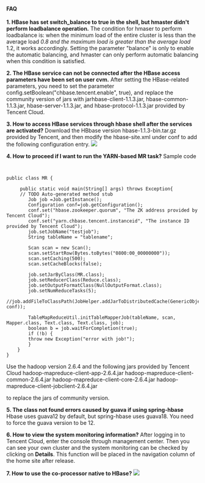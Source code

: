 
#### FAQ

**1. HBase has set switch_balance to true in the shell, but hmaster didn't perform loadbalance operation.**
 The condition for hmaser to perform loadbalance is: when the minimum load of the entire cluster is less than the average load *0.8 and the maximum load is greater than the average load* 1.2, it works accordingly. Setting the parameter "balance" is only to enable the automatic balancing, and hmaster can only perform automatic balancing when this condition is satisfied.
 
**2. The HBase service can not be connected after the HBase access parameters have been set on user cvm.**
After setting the HBase-related parameters, you need to set the parameter config.setBoolean("chbase.tencent.enable", true), and replace the community version of jars with jarhbase-client-1.1.3.jar, hbase-common-1.1.3.jar, hbase-server-1.1.3.jar, and hbase-protocol-1.1.3.jar provided by Tencent Cloud.

**3. How to access HBase services through hbase shell after the services are activated?**
  Download the HBbase version hbase-1.1.3-bin.tar.gz provided by Tencent, and then modify the hbase-site.xml under conf to add the following configuration entry.
![](https://mccdn.qcloud.com/static/img/2ef77269830c9943218be54187db01cf/3.png)

**4. How to proceed if I want to run the YARN-based MR task?**
Sample code

```


public class MR {

	 public static void main(String[] args) throws Exception{
	 // TODO Auto-generated method stub
		Job job =Job.getInstance();
		Configuration conf=job.getConfiguration();
		conf.set("hbase.zookeeper.quorum", "The ZK address provided by Tencent Cloud");
		conf.set("yarn.chbase.tencent.instanceid", "The instance ID provided by Tencent Cloud");
		job.setJobName("testjob");
		String tableName = "tablename";
		
		Scan scan = new Scan();
		scan.setStartRow(Bytes.toBytes("0800:00_00000000"));
		scan.setCaching(500);
		scan.setCacheBlocks(false);
	
		job.setJarByClass(MR.class);
		job.setReducerClass(Reduce.class);
		job.setOutputFormatClass(NullOutputFormat.class);
		job.setNumReduceTasks(5);
		//job.addFileToClassPath(JobHelper.addJarToDistributedCache(GenericObjectPoolConfig.class, conf));
	
		TableMapReduceUtil.initTableMapperJob(tableName, scan, Mapper.class, Text.class, Text.class, job);
		boolean b = job.waitForCompletion(true);
		if (!b) {
		throw new Exception("error with job!");
		}
	}
}
```
Use the hadoop version 2.6.4 and the following jars provided by Tencent Cloud 
hadoop-mapreduce-client-app-2.6.4.jar
hadoop-mapreduce-client-common-2.6.4.jar
hadoop-mapreduce-client-core-2.6.4.jar
hadoop-mapreduce-client-jobclient-2.6.4.jar


to replace the jars of community version.

**5. The class not found errors caused by guava if using spring-hbase**
 Hbase uses guava12 by default, but spring-hbase uses guava18. You need to force the guava version to be 12.
 
**6. How to view the system monitoring information?**
After logging in to Tencent Cloud, enter the console through management center.
Then you can see your own cluster and the system monitoring can be checked by clicking on **Details**. This function will be placed in the navigation column of the home site after release.

**7. How to use the co-processor native to HBase?**
![](https://mccdn.qcloud.com/static/img/5d73d6385ac49533eea3c0f49ffd48b6/xichuliqi.png)


